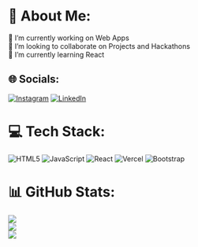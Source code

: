 # 💫 About Me:
🔭 I’m currently working on Web Apps<br>👯 I’m looking to collaborate on Projects and Hackathons<br>🌱 I’m currently learning React


## 🌐 Socials:
[![Instagram](https://img.shields.io/badge/Instagram-%23E4405F.svg?logo=Instagram&logoColor=white)](https://instagram.com/_wahaabb_) [![LinkedIn](https://img.shields.io/badge/LinkedIn-%230077B5.svg?logo=linkedin&logoColor=white)]([https://linkedin.com/in/abdulwahab](https://www.linkedin.com/in/abdul-wahab-366a57278/)) 

# 💻 Tech Stack:
![HTML5](https://img.shields.io/badge/html5-%23E34F26.svg?style=for-the-badge&logo=html5&logoColor=white) ![JavaScript](https://img.shields.io/badge/javascript-%23323330.svg?style=for-the-badge&logo=javascript&logoColor=%23F7DF1E) ![React](https://img.shields.io/badge/react-%2320232a.svg?style=for-the-badge&logo=react&logoColor=%2361DAFB) ![Vercel](https://img.shields.io/badge/vercel-%23000000.svg?style=for-the-badge&logo=vercel&logoColor=white) ![Bootstrap](https://img.shields.io/badge/bootstrap-%238511FA.svg?style=for-the-badge&logo=bootstrap&logoColor=white)
# 📊 GitHub Stats:
![](https://github-readme-stats.vercel.app/api?username=wahaabb&theme=dark&hide_border=false&include_all_commits=false&count_private=false)<br/>
![](https://github-readme-streak-stats.herokuapp.com/?user=wahaabb&theme=dark&hide_border=false)<br/>
![](https://github-readme-stats.vercel.app/api/top-langs/?username=wahaabb&theme=dark&hide_border=false&include_all_commits=false&count_private=false&layout=compact)

<!-- Proudly created with GPRM ( https://gprm.itsvg.in ) -->
